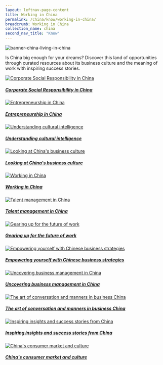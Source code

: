 ```yaml
---
layout: leftnav-page-content
title: Working in China
permalink: /china/know/working-in-china/
breadcrumb: Working in China
collection_name: china
second_nav_title: "Know"
---
```


![banner-china-living-in-china](\images\china-working\Working-in-China-cover-pic.jpg)

Is China big enough for your dreams? Discover this land of opportunities through curated resources about its business culture and the meaning of work with inspiring success stories.

<div>
	<div class="row is-multiline">
		<div class="col is-one-third-desktop is-one-third-tablet">
			<a href="/china/know/working-in-china/csr-china/" class="project-link">
				<img src="/images/china-working/CSR-China-bg-285x300.jpg" alt="Corporate Social Responsibility in China" class="project-image">
			<div class="project-card">
				<div class="project-title margin--bottom--xs">
					<h5><b>Corporate Social Responsibility in China</b></h5>
				</div>
			</div>
			</a>
		</div>
		<div class="col is-one-third-desktop is-one-third-tablet">
			<a href="/china/know/working-in-china/entrepreneurship-in-china/" class="project-link">
				<img src="/images/china-working/Entrepreneurship-in-China-285x300.jpg" alt="Entrepreneurship in China" class="project-image">
			<div class="project-card">
				<div class="project-title margin--bottom--xs">
					<h5><b>Entrepreneurship in China</b></h5>
				</div>
			</div>
			</a>
		</div>
		<div class="col is-one-third-desktop is-one-third-tablet">
			<a href="/china/know/working-in-china/understanding-cultural-intelligence/" class="project-link">
				<img src="/images/china-working/Home-banner-285x287.jpg" alt="Understanding cultural intelligence" class="project-image">
			<div class="project-card">
				<div class="project-title margin--bottom--xs">
					<h5><b>Understanding cultural intelligence</b></h5>
				</div>
			</div>
			</a>
		</div>
	</div>
</div>

<p><p>

<div>
	<div class="row is-multiline">
		<div class="col is-one-third-desktop is-one-third-tablet">
			<a href="/china/know/working-in-china/business-culture/" class="project-link">
				<img src="/images/china-working/Looking-at-Chinas-business-culture-1-285x300.jpg" alt="Looking at China's business culture" class="project-image">
			<div class="project-card">
				<div class="project-title margin--bottom--xs">
					<h5><b>Looking at China's business culture</b></h5>
				</div>
			</div>
			</a>
		</div>
		<div class="col is-one-third-desktop is-one-third-tablet">
			<a href="/china/know/working-in-china/working-in-china/" class="project-link">
				<img src="/images/china-working/How-to-get-a-job-in-China-1-285x300.jpg" alt="Working in China" class="project-image">
			<div class="project-card">
				<div class="project-title margin--bottom--xs">
					<h5><b>Working in China</b></h5>
				</div>
			</div>
			</a>
		</div>
		<div class="col is-one-third-desktop is-one-third-tablet">
			<a href="/china/know/working-in-china/talent-management/" class="project-link">
				<img src="/images/china-working/Talent-management-4-285x300.jpg" alt="Talent management in China" class="project-image">
			<div class="project-card">
				<div class="project-title margin--bottom--xs">
					<h5><b>Talent management in China</b></h5>
				</div>
			</div>
			</a>
		</div>
	</div>
</div>

<p><p>

<div>
	<div class="row is-multiline">
		<div class="col is-one-third-desktop is-one-third-tablet">
			<a href="/china/know/working-in-china/future-of-work/" class="project-link">
				<img src="/images/china-working/Is-China-ready-for-the-future-of-work-2-285x300.jpg" alt="Gearing up for the future of work" class="project-image">
			<div class="project-card">
				<div class="project-title margin--bottom--xs">
					<h5><b>Gearing up for the future of work</b></h5>
				</div>
			</div>
			</a>
		</div>
		<div class="col is-one-third-desktop is-one-third-tablet">
			<a href="/china/know/working-in-china/business-strategy/" class="project-link">
				<img src="/images/china-working/Powering-yourself-with-Chinese-business-strategies-285x300.jpg" alt="Empowering yourself with Chinese business strategies" class="project-image">
			<div class="project-card">
				<div class="project-title margin--bottom--xs">
					<h5><b>Empowering yourself with Chinese business strategies</b></h5>
				</div>
			</div>
			</a>
		</div>
		<div class="col is-one-third-desktop is-one-third-tablet">
			<a href="/china/know/working-in-china/business-management/" class="project-link">
				<img src="/images/china-working/Uncovering-business-management-in-China-285x300.jpg" alt="Uncovering business management in China" class="project-image">
			<div class="project-card">
				<div class="project-title margin--bottom--xs">
					<h5><b>Uncovering business management in China</b></h5>
				</div>
			</div>
			</a>
		</div>
	</div>
</div>

<p><p>

<div>
	<div class="row is-multiline">
		<div class="col is-one-third-desktop is-one-third-tablet">
			<a href="/china/know/china-municipalities-provinces/sharing-economy-in-china/" class="project-link">
				<img src="/images/china-working/The-art-of-conversation-and-manners-in-business-China-285x300.jpg" alt="The art of conversation and manners in business China" class="project-image">
			<div class="project-card">
				<div class="project-title margin--bottom--xs">
					<h5><b>The art of conversation and manners in business China</b></h5>
				</div>
			</div>
			</a>
		</div>
		<div class="col is-one-third-desktop is-one-third-tablet">
			<a href="/china/know/china-municipalities-provinces/rising-cashless-society/" class="project-link">
				<img src="/images/china-working/Inspiring-insights-and-success-stories-285x300.jpg" alt="Inspiring insights and success stories from China" class="project-image">
			<div class="project-card">
				<div class="project-title margin--bottom--xs">
					<h5><b>Inspiring insights and success stories from China</b></h5>
				</div>
			</div>
			</a>
		</div>
		<div class="col is-one-third-desktop is-one-third-tablet">
			<a href="/china/know/china-municipalities-provinces/understanding-healthcare/" class="project-link">
				<img src="/images/china-working/China’s-dynamic-consumer-market-and-culture-285x300.jpg" alt="China's consumer market and culture" class="project-image">
			<div class="project-card">
				<div class="project-title margin--bottom--xs">
					<h5><b>China's consumer market and culture</b></h5>
				</div>
			</div>
			</a>
		</div>
	</div>
</div>